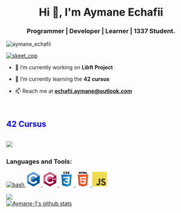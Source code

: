 <!--### Hi there, I'm Aymane ECHAFII 
<img src="https://komarev.com/ghpvc/?username=Aymane_echafii&color=blueviolet" alt="aymane_echafii">

<a style="color: #1C9CEA;" href="https://twitter.com/Aymane_Echafii">
  <img align="left" alt="aymane_echafii's Twitter" width="22px" src="https://cdn.jsdelivr.net/npm/simple-icons@v3/icons/twitter.svg" />

<a href="https://github.com/Aymane-1">
  <img align="left" alt="aymane-1's Github" width="22px" src="https://cdn.jsdelivr.net/npm/simple-icons@v3/icons/github.svg" />
</a>
<br>
- 👋 Hi, I’m Aymane <br>
- 👀 I’m interested in Web Development <br>
- 🌱 I’m currently learning ... <br>
- 💞️ I’m looking to collaborate on ... <br>
- 📫 How to reach me ... <br>


skeet1/skeet1 is a ✨ special ✨ repository because its `README.md` (this file) appears on your GitHub profile.
You can click the Preview link to take a look at your changes.
--->
<h1 align="center">Hi 👋, I'm Aymane Echafii</h1>
<h3 align="center">Programmer | Developer | Learner | 1337 Student.</h3>

<p align="left"> <img src="https://komarev.com/ghpvc/?username=aymane_echafii&label=Profile%20views&color=0e75b6&style=flat" alt="aymane_echafii" /> </p>


<p align="left"> <a href="https://twitter.com/aymane_echafii" target="blank"><img src="https://img.shields.io/twitter/follow/skeet_cpp?logo=twitter&style=for-the-badge" alt="skeet_cpp" /></a> </p>

- 🔭 I’m currently working on **Libft Project**

- 🌱 I’m currently learning the **42 cursus**

- 📫 Reach me at **echafii.aymane@outlook.com**
<br>
<h2 style="color: blue" > 42 Cursus <h2>
<img src="https://badge42.herokuapp.com/api/stats/aechafii?privacyEmail=true)](https://github.com/JaeSeoKim/badge42" />
<br>
  <!--
  <img src="https://1337-readme.vercel.app/api/profile?cursus=42cursus&white=true&login=mkarim" />
<br> -->
  
<h3 align="left">Languages and Tools:</h3>
<p align="left"> <a href="https://www.gnu.org/software/bash/" target="_blank"> <img src="https://www.vectorlogo.zone/logos/gnu_bash/gnu_bash-icon.svg" alt="bash" width="40" height="40"/> </a> <a href="https://www.cprogramming.com/" target="_blank"> <img src="https://raw.githubusercontent.com/devicons/devicon/master/icons/c/c-original.svg" alt="c" width="40" height="40"/> </a> <a href="https://www.w3schools.com/cpp/" target="_blank"> <img src="https://raw.githubusercontent.com/devicons/devicon/master/icons/cplusplus/cplusplus-original.svg" alt="cplusplus" width="40" height="40"/> </a> <a href="https://www.w3schools.com/css/" target="_blank"> <img src="https://raw.githubusercontent.com/devicons/devicon/master/icons/css3/css3-original-wordmark.svg" alt="css3" width="40" height="40"/> </a> <a href="https://www.w3.org/html/" target="_blank"> <img src="https://raw.githubusercontent.com/devicons/devicon/master/icons/html5/html5-original-wordmark.svg" alt="html5" width="40" height="40"/> </a> <a href="https://developer.mozilla.org/en-US/docs/Web/JavaScript" target="_blank"> <img src="https://raw.githubusercontent.com/devicons/devicon/master/icons/javascript/javascript-original.svg" alt="javascript" width="40" height="40"/> </a> </p>

<a href="https://github.com/Aymane-1">
  <img align="center" src="https://github-readme-stats.vercel.app/api/top-langs/?username=Aymane-1&theme=dark" />
</a>
<br>
<a href="https://github.com/Aymane-1">
 <img align="center" src="https://github-readme-stats.vercel.app/api?username=Aymane-1&show_icons=true&theme=dark&line_height=40" alt="Aymane-1's github stats"/>
</a>

